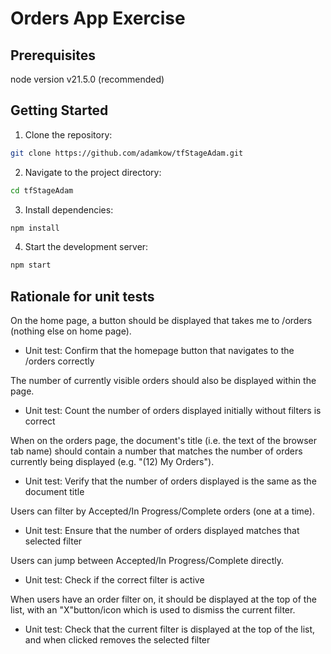 # Orders App Exercise

## Prerequisites
node version v21.5.0 (recommended)

## Getting Started

1. Clone the repository:

```sh
git clone https://github.com/adamkow/tfStageAdam.git
```

2. Navigate to the project directory:

```sh
cd tfStageAdam
```

3. Install dependencies:

```sh
npm install
```

4. Start the development server:

```sh
npm start
```

## Rationale for unit tests

On the home page, a button should be displayed that takes me to /orders (nothing else on home page).

- Unit test: Confirm that the homepage button that navigates to the /orders correctly

The number of currently visible orders should also be displayed within the page.

- Unit test: Count the number of orders displayed initially without filters is correct

When on the orders page, the document's title (i.e. the text of the browser tab name) should contain a number that matches the number of orders currently being displayed (e.g. "(12) My Orders").

- Unit test: Verify that the number of orders displayed is the same as the document title

Users can filter by Accepted/In Progress/Complete orders (one at a time).

- Unit test: Ensure that the number of orders displayed matches that selected filter

Users can jump between Accepted/In Progress/Complete directly.

- Unit test: Check if the correct filter is active

When users have an order filter on, it should be displayed at the top of the list, with an "X"button/icon which is used to dismiss the current filter.

- Unit test: Check that the current filter is displayed at the top of the list, and when clicked removes the selected filter

